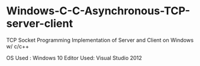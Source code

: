 # Windows-C-C-Asynchronous-TCP-server-client
TCP Socket Programming Implementation of Server and Client on Windows w/ c/c++

OS Used : Windows 10
Editor Used: Visual Studio 2012
